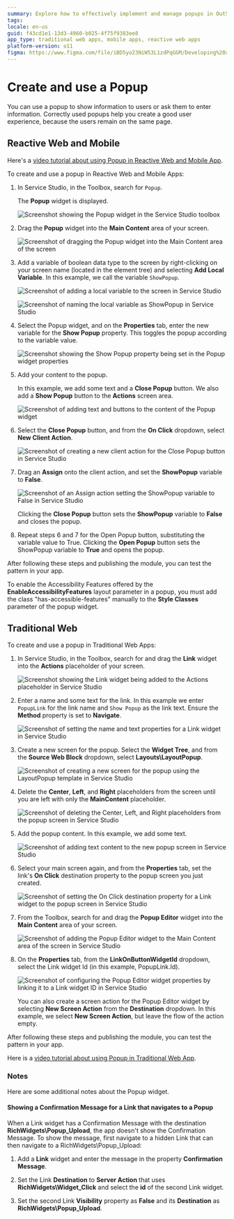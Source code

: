 ```yaml
---
summary: Explore how to effectively implement and manage popups in OutSystems 11 (O11) for both Reactive Web and Mobile as well as Traditional Web applications.
tags:
locale: en-us
guid: f43cd1e1-13d3-4960-b025-4f75f9383ee8
app_type: traditional web apps, mobile apps, reactive web apps
platform-version: o11
figma: https://www.figma.com/file/iBD5yo23NiW53L1zdPqGGM/Developing%20an%20Application?node-id=199:49
---
```


# Create and use a Popup


You can use a popup to show information to users or ask them to enter information. Correctly used popups help you create a good user experience, because the users remain on the same page.

## Reactive Web and Mobile

Here's a [video tutorial about using Popup in Reactive Web and Mobile App](https://www.youtube.com/watch?v=RrMARHvJBXU).

To create and use a popup in Reactive Web and Mobile Apps:

1. In Service Studio, in the Toolbox, search for `Popup`.

    The **Popup** widget is displayed.

    ![Screenshot showing the Popup widget in the Service Studio toolbox](images/popup-1-ss.png "Popup Widget in Service Studio Toolbox")

1. Drag the **Popup** widget into the **Main Content** area of your screen. 

    ![Screenshot of dragging the Popup widget into the Main Content area of the screen](images/popup-2-ss.png "Dragging Popup Widget into Main Content")

1. Add a variable of boolean data type to the screen by right-clicking on your screen name (located in the element tree) and selecting **Add Local Variable**. In this example, we call the variable `ShowPopup`.

    ![Screenshot of adding a local variable to the screen in Service Studio](images/popup-3-ss.png "Adding Local Variable to Screen")

    ![Screenshot of naming the local variable as ShowPopup in Service Studio](images/popup-4-ss.png "Naming Local Variable ShowPopup")

1. Select the Popup widget, and on the **Properties** tab, enter the new variable for the **Show Popup** property. This toggles the popup according to the variable value.

    ![Screenshot showing the Show Popup property being set in the Popup widget properties](images/popup-5-ss.png "Setting Show Popup Property")

1. Add your content to the popup.

    In this example, we add some text and a **Close Popup** button. We also add a **Show Popup** button to the **Actions** screen area.

    ![Screenshot of adding text and buttons to the content of the Popup widget](images/popup-6-ss.png "Adding Content to Popup")

1. Select the **Close Popup** button, and from the **On Click** dropdown, select **New Client Action**.

    ![Screenshot of creating a new client action for the Close Popup button in Service Studio](images/popup-8-ss.png "Creating New Client Action for Close Popup Button")

1. Drag an **Assign** onto the client action, and set the **ShowPopup** variable to **False**.

    ![Screenshot of an Assign action setting the ShowPopup variable to False in Service Studio](images/popup-7-ss.png "Assigning ShowPopup Variable to False")

    Clicking the **Close Popup** button sets the **ShowPopup** variable to **False** and closes the popup.

1. Repeat steps 6 and 7 for the Open Popup button, substituting the variable value to True. Clicking the **Open Popup** button sets the ShowPopup variable to **True** and opens the popup.

After following these steps and publishing the module, you can test the pattern in your app. 


<div class="info" markdown="1">

To enable the Accessibility Features offered by the **EnableAccessibilityFeatures** layout parameter in a popup, you must add the class "has-accessible-features" manually to the **Style Classes** parameter of the popup widget.

</div>

## Traditional Web

To create and use a popup in Traditional Web Apps:

1. In Service Studio, in the Toolbox, search for and drag the **Link** widget into the **Actions** placeholder of your screen.

    ![Screenshot showing the Link widget being added to the Actions placeholder in Service Studio](images/popupweb-1-ss.png "Link Widget in Actions Placeholder")

1. Enter a name and some text for the link. In this example we enter `PopupLink` for the link name and ``Show Popup`` as the link text. Ensure the **Method** property is set to **Navigate**.

    ![Screenshot of setting the name and text properties for a Link widget in Service Studio](images/popupweb-2-ss.png "Setting Link Properties for Popup")

1. Create a new screen for the popup. Select the **Widget Tree**, and from the **Source Web Block** dropdown, select **Layouts\LayoutPopup**.

    ![Screenshot of creating a new screen for the popup using the LayoutPopup template in Service Studio](images/popupweb-3-ss.png "Creating New Screen for Popup")

1. Delete the **Center**, **Left**, and **Right** placeholders from the screen until you are left with only the **MainContent** placeholder.

    ![Screenshot of deleting the Center, Left, and Right placeholders from the popup screen in Service Studio](images/popupweb-4-ss.png "Deleting Placeholders from Popup Screen")

1. Add the popup content. In this example, we add some text.

    ![Screenshot of adding text content to the new popup screen in Service Studio](images/popupweb-5-ss.png "Adding Popup Content to New Screen")

1. Select your main screen again, and from the **Properties** tab, set the link's **On Click** destination property to the popup screen you just created.

    ![Screenshot of setting the On Click destination property for a Link widget to the popup screen in Service Studio](images/popupweb-6-ss.png "Setting On Click Destination Property")

1. From the Toolbox, search for and drag the **Popup Editor** widget into the **Main Content** area of your screen.

    ![Screenshot of adding the Popup Editor widget to the Main Content area of the screen in Service Studio](images/popupweb-7-ss.png "Adding Popup Editor Widget to Main Content")

1. On the **Properties** tab, from the  **LinkOnButtonWidgetId** dropdown, select the Link widget Id (in this example, PopupLink.Id).

    ![Screenshot of configuring the Popup Editor widget properties by linking it to a Link widget ID in Service Studio](images/popupweb-8-ss.png "Configuring Popup Editor Properties")

    You can also create a screen action for the Popup Editor widget by selecting **New Screen Action** from the **Destination** dropdown. In this example, we select **New Screen Action**, but leave the flow of the action empty.

After following these steps and publishing the module, you can test the pattern in your app.

<div class="info" markdown="1">

Here is a [video tutorial about using Popup in Traditional Web App](https://www.youtube.com/watch?v=ShOCxc3g91M).

</div>

### Notes

Here are some additional notes about the Popup widget.

#### Showing a Confirmation Message for a Link that navigates to a Popup

When a Link widget has a Confirmation Message with the destination **RichWidgets\Popup_Upload**, the app doesn't show the Confirmation Message. To show the message, first navigate to a hidden Link that can then navigate to a RichWidgets\Popup_Upload:

1. Add a **Link** widget and enter the message in the property **Confirmation Message**.

1. Set the Link **Destination** to **Server Action** that uses **RichWidgets\Widget_Click** and select the **id** of the second Link widget.

1. Set the second Link **Visibility** property as **False** and its **Destination** as **RichWidgets\Popup_Upload**.
